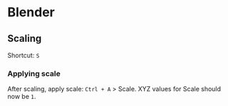 # Blender

## Scaling

Shortcut: `S`

### Applying scale

After scaling, apply scale: `Ctrl + A` > Scale. XYZ values for Scale should now be `1`.
